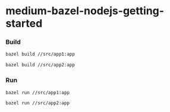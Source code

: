 # medium-bazel-nodejs-getting-started


### Build

```sh
bazel build //src/app1:app

bazel build //src/app2:app
```

### Run

```sh
bazel run //src/app1:app

bazel run //src/app2:app
```
